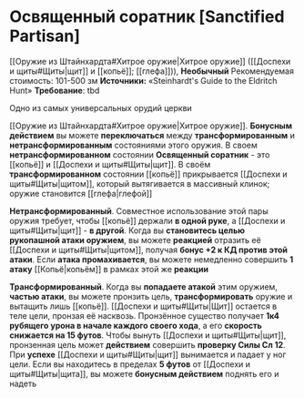 # Освященный соратник [Sanctified Partisan]

[[Оружие из Штайнхардта#Хитрое оружие|Хитрое оружие]] ([[Доспехи и щиты#Щиты|щит]] и [[копьё]]; [[глефа]])), **Необычный**
Рекомендуемая стоимость: 101-500 зм
**Источники:** «Steinhardt's Guide to the Eldritch Hunt»
**Требование**: tbd

Одно из самых универсальных орудий церкви

[[Оружие из Штайнхардта#Хитрое оружие|Хитрое оружие]]. **Бонусным действием** вы можете **переключаться** между **трансформированным** и **нетрансформированным** состояниями этого оружия. В своем **нетрансформированном** состоянии **Освященный соратник** - это [[копьё]] и [[Доспехи и щиты#Щиты|щит]]. В своём **трансформированном** состоянии [[копьё]] прикрывается [[Доспехи и щиты#Щиты|щитом]], который вытягивается в массивный клинок; оружие становится [[глефа|глефой]]

**Нетрансформированный**. Совместное использование этой пары оружия требует, чтобы [[копьё]] держали **в одной руке**, а [[Доспехи и щиты#Щиты|щит]] - **в другой**. Когда вы **становитесь целью рукопашной атаки оружием**, вы можете **реакцией** отразить её [[Доспехи и щиты#Щиты|щитом]], получая **бонус +2 к КД против этой атаки**. Если **атака промахивается**, вы можете немедленно совершить **1 атаку** [[Копьё|копьём]] в рамках этой же **реакции**

**Трансформированный**. Когда вы **попадаете атакой** этим оружием, **частью атаки**, вы можете пронзить цель, **трансформировать** оружие и вытащить лишь [[копьё]]. [[Доспехи и щиты#Щиты|Щит]] остается в теле цели, пронзая её насквозь. Пронзённое существо получает **1к4 рубящего урона в начале каждого своего хода**, а его **скорость снижается на 15 футов**. Чтобы вынуть [[Доспехи и щиты#Щиты|щит]], пронзенная цель может **действием** совершить **проверку Силы Сл 12**. При **успехе** [[Доспехи и щиты#Щиты|щит]] вынимается и падает у ног цели. Если вы находитесь в пределах **5 футов** от [[Доспехи и щиты#Щиты|щита]], вы можете **бонусным действием** поднять его и надеть